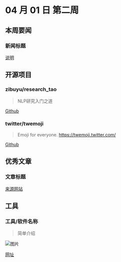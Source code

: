 # 04 月 01 日 第二周

## 本周要闻

### 新闻标题

[说明](https://网址)

## 开源项目

### zibuyu/research_tao

<Badge text="Text" type="tip" vertical="middle"/>

> NLP研究入门之道

[Github](https://github.com/zibuyu/research_tao)

### twitter/twemoji

<Badge text="JavaScript" type="tip" vertical="middle"/>

> Emoji for everyone. https://twemoji.twitter.com/

[Github](https://github.com/twitter/twemoji)

## 优秀文章

### 文章标题

[来源网站](文章链接)

## 工具

### 工具/软件名称

> 简单介绍

![图片](https://图片地址)

[网址](https://网址)
